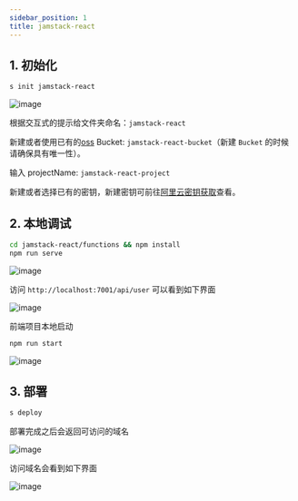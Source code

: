 ```yaml
---
sidebar_position: 1
title: jamstack-react
---
```


## 1. 初始化

```bash
s init jamstack-react
```

![image](https://img.alicdn.com/imgextra/i2/O1CN011n6oo51It8xPiP1Yq_!!6000000000950-2-tps-1000-331.png)

根据交互式的提示给文件夹命名：`jamstack-react`

新建或者使用已有的[oss](https://oss.console.aliyun.com/) Bucket: `jamstack-react-bucket`（新建 `Bucket` 的时候请确保具有唯一性）。

输入 projectName: `jamstack-react-project`

新建或者选择已有的密钥，新建密钥可前往[阿里云密钥获取](https://www.serverless-devs.com/docs/provider-config/alibabacloud)查看。

## 2. 本地调试

```bash
cd jamstack-react/functions && npm install
npm run serve
```

![image](https://img.alicdn.com/imgextra/i4/O1CN01j7ywrn1Jem98UL7ve_!!6000000001054-2-tps-1000-276.png)

访问 `http://localhost:7001/api/user` 可以看到如下界面

![image](https://gw.alicdn.com/imgextra/i3/O1CN01YVj5QT1ruWhdV5XH9_!!6000000005691-2-tps-1000-127.png)

前端项目本地启动

```bash
npm run start
```

![image](https://img.alicdn.com/imgextra/i1/O1CN013uUzGS1umENUXa2og_!!6000000006079-1-tps-997-499.gif)

## 3. 部署

```bash
s deploy
```

部署完成之后会返回可访问的域名

![image](https://img.alicdn.com/imgextra/i3/O1CN01UtQieZ1F8TkmPbFCO_!!6000000000442-2-tps-1000-277.png)

访问域名会看到如下界面

![image](https://img.alicdn.com/imgextra/i3/O1CN01l6uI5g2AIUVmFKfGS_!!6000000008180-1-tps-997-554.gif)
